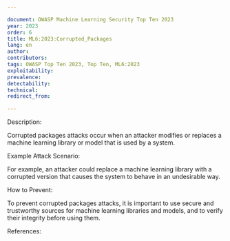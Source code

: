 ```yaml
---

document: OWASP Machine Learning Security Top Ten 2023
year: 2023
order: 6
title: ML6:2023:Corrupted_Packages
lang: en
author:
contributors:
tags: OWASP Top Ten 2023, Top Ten, ML6:2023
exploitability:
prevalence:
detectability:
technical:
redirect_from:

---
```



Description:

Corrupted packages attacks occur when an attacker modifies or replaces a
machine learning library or model that is used by a system.

Example Attack Scenario:

For example, an attacker could replace a machine learning library with a
corrupted version that causes the system to behave in an undesirable
way.

How to Prevent:

To prevent corrupted packages attacks, it is important to use secure and
trustworthy sources for machine learning libraries and models, and to
verify their integrity before using them.

References:

